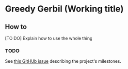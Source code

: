 # Greedy Gerbil (Working title)
## How to

[TO DO] Explain how to use the whole thing


### TODO
See [this GitHUb issue](https://github.com/Kaleidophon/greedy-gerbil/issues/4)
describing the project's milestones.

